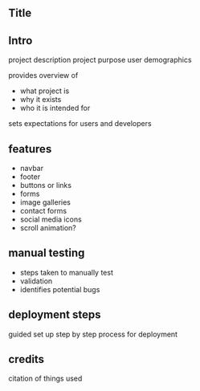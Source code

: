 ## Title

## Intro
project description
project purpose
user demographics

provides overview of
- what project is
- why it exists
- who it is intended for

sets expectations for users and developers

## features
- navbar
- footer
- buttons or links
- forms
- image galleries
- contact forms
- social media icons
- scroll animation?

## manual testing
- steps taken to manually test
- validation
- identifies potential bugs

## deployment steps
guided set up step by step process for deployment

## credits
citation of things used
